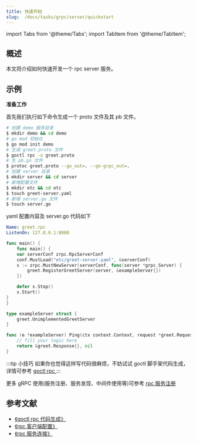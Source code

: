 ```yaml
---
title: 快速开始
slug:  /docs/tasks/grpc/server/quickstart
---
```


import Tabs from '@theme/Tabs';
import TabItem from '@theme/TabItem';

## 概述

本文将介绍如何快速开发一个 rpc server 服务。

## 示例

**准备工作**

首先我们执行如下命令生成一个 proto 文件及其 pb 文件。

```bash
# 创建 demo 服务目录
$ mkdir demo && cd demo
# go mod 初始化
$ go mod init demo
# 生成 greet.proto 文件
$ goctl rpc -o greet.proto
# 生 pb.go 文件
$ protoc greet.proto --go_out=. --go-grpc_out=.
# 创建 server 目录
$ mkdir server && cd server
# 新增配置文件
$ mkdir etc && cd etc
$ touch greet-server.yaml
# 新增 server.go 文件
$ touch server.go
```

yaml 配置内容及 server.go 代码如下

<Tabs>

<TabItem value="etc/greet-server.yaml" label="etc/greet-server.yaml" default>


```yaml
Name: greet.rpc
ListenOn: 127.0.0.1:8080
```

</TabItem>

<TabItem value="server.go" label="server.go" default>

```go
func main() {
	func main() {
	var serverConf zrpc.RpcServerConf
	conf.MustLoad("etc/greet-server.yaml", &serverConf)
	s := zrpc.MustNewServer(serverConf, func(server *grpc.Server) {
		greet.RegisterGreetServer(server, &exampleServer{})
	})

	defer s.Stop()
	s.Start()
}
}

type exampleServer struct {
	greet.UnimplementedGreetServer
}

func (e *exampleServer) Ping(ctx context.Context, request *greet.Request) (*greet.Response, error) {
	// fill your logic here
	return &greet.Response{}, nil
}
```

</TabItem>

</Tabs>

:::tip 小技巧
如果你也觉得这样写代码很麻烦，不妨试试 goctl 脚手架代码生成，详情可参考 <a href="/docs/tutorials/cli/rpc" target="_blank"> goctl rpc </a>
:::

更多 gRPC 使用(服务注册、服务发现、中间件使用等)可参考 <a href="/docs/tutorials/grpc/server/register" target="_blank"> rpc 服务注册 </a>

## 参考文献

- <a href="/docs/tutorials/cli/rpc" target="_blank"> 《goctl rpc 代码生成》 </a>
- <a href="/docs/tutorials/grpc/client/configuration" target="_blank"> 《rpc 客户端配置》 </a>
- <a href="/docs/tutorials/grpc/client/conn" target="_blank"> 《rpc 服务连接》 </a>
